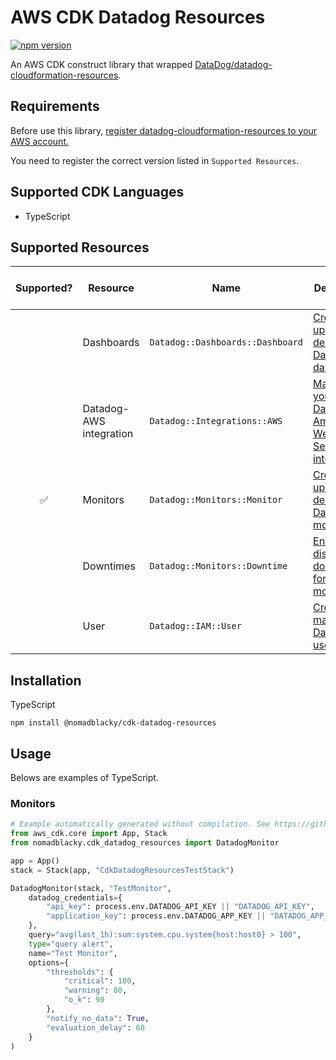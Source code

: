 # AWS CDK Datadog Resources

[![npm version](https://badge.fury.io/js/%40nomadblacky%2Fcdk-datadog-resources.svg)](https://badge.fury.io/js/%40nomadblacky%2Fcdk-datadog-resources)

An AWS CDK construct library that wrapped [DataDog/datadog-cloudformation-resources](https://github.com/DataDog/datadog-cloudformation-resources).

## Requirements

Before use this library, [register datadog-cloudformation-resources to your AWS account.](https://github.com/DataDog/datadog-cloudformation-resources#datadog-aws-cloudformation)

You need to register the correct version listed in `Supported Resources`.

## Supported CDK Languages

* TypeScript

## Supported Resources

| Supported? | Resource                | Name                             | Description                                              | Datadog CF Version |
| :--------: | ----------------------- | -------------------------------- | -------------------------------------------------------- | ------------------ |
|            | Dashboards              | `Datadog::Dashboards::Dashboard` | [Create, update, and delete Datadog dashboards.](https://github.com/DataDog/datadog-cloudformation-resources/tree/master/datadog-dashboards-dashboard-handler)      | N/A                |
|            | Datadog-AWS integration | `Datadog::Integrations::AWS`     | [Manage your Datadog-Amazon Web Service integration.](https://github.com/DataDog/datadog-cloudformation-resources/tree/master/datadog-integrations-aws-handler) | N/A                |
|     ✅     | Monitors                | `Datadog::Monitors::Monitor`     | [Create, update, and delete Datadog monitors.](https://github.com/DataDog/datadog-cloudformation-resources/tree/master/datadog-monitors-monitor-handler)        | [3.0.0](https://github.com/DataDog/datadog-cloudformation-resources/blob/master/datadog-monitors-monitor-handler/CHANGELOG.md#300--2021-02-16)         |
|            | Downtimes               | `Datadog::Monitors::Downtime`    | [Enable or disable downtimes for your monitors.](https://github.com/DataDog/datadog-cloudformation-resources/tree/master/datadog-monitors-downtime-handler)      | N/A                |
|            | User                    | `Datadog::IAM::User`             | [ Create and manage Datadog users.](https://github.com/DataDog/datadog-cloudformation-resources/tree/master/datadog-iam-user-handler)                   | N/A                |

## Installation

TypeScript

```shell
npm install @nomadblacky/cdk-datadog-resources
```

## Usage

Belows are examples of TypeScript.

### Monitors

```python
# Example automatically generated without compilation. See https://github.com/aws/jsii/issues/826
from aws_cdk.core import App, Stack
from nomadblacky.cdk_datadog_resources import DatadogMonitor

app = App()
stack = Stack(app, "CdkDatadogResourcesTestStack")

DatadogMonitor(stack, "TestMonitor",
    datadog_credentials={
        "api_key": process.env.DATADOG_API_KEY || "DATADOG_API_KEY",
        "application_key": process.env.DATADOG_APP_KEY || "DATADOG_APP_KEY"
    },
    query="avg(last_1h):sum:system.cpu.system{host:host0} > 100",
    type="query alert",
    name="Test Monitor",
    options={
        "thresholds": {
            "critical": 100,
            "warning": 80,
            "o_k": 90
        },
        "notify_no_data": True,
        "evaluation_delay": 60
    }
)
```
